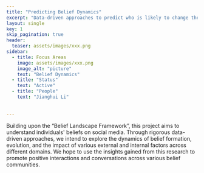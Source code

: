 ```yaml
---
title: "Predicting Belief Dynamics"
excerpt: "Data-driven approaches to predict who is likely to change their beliefs and to discover what causes these changes"
layout: single
key: 1
skip_pagination: true
header:
  teaser: assets/images/xxx.png
sidebar:
  - title: Focus Areas
    image: assets/images/xxx.png
    image_alt: "picture"
    text: "Belief Dynamics"
  - title: "Status"
    text: "Active"
  - title: "People"
    text: "Jianghui Li"
  
  
---
```

      
Building upon the “Belief Landscape Framework”, this project aims to understand individuals' beliefs on social media. Through rigorous data-driven approaches, we intend to explore the dynamics of belief formation, evolution, and the impact of various external and internal factors across different domains. We hope to use the insights gained from this research to promote positive interactions and conversations across various belief communities.
